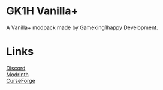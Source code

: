 # GK1H Vanilla+
A Vanilla+ modpack made by Gameking1happy Development.  
# Links
[Discord](https://discord.gg/AwJvGzH)  
[Modrinth](https://modrinth.com/project/gk1h-vanilla+)  
[CurseForge](https://curseforge.com/minecraft/modpacks/gk1h-vanilla-plus)  
